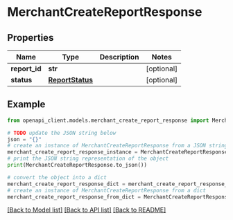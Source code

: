 # MerchantCreateReportResponse


## Properties

Name | Type | Description | Notes
------------ | ------------- | ------------- | -------------
**report_id** | **str** |  | [optional] 
**status** | [**ReportStatus**](ReportStatus.md) |  | [optional] 

## Example

```python
from openapi_client.models.merchant_create_report_response import MerchantCreateReportResponse

# TODO update the JSON string below
json = "{}"
# create an instance of MerchantCreateReportResponse from a JSON string
merchant_create_report_response_instance = MerchantCreateReportResponse.from_json(json)
# print the JSON string representation of the object
print(MerchantCreateReportResponse.to_json())

# convert the object into a dict
merchant_create_report_response_dict = merchant_create_report_response_instance.to_dict()
# create an instance of MerchantCreateReportResponse from a dict
merchant_create_report_response_from_dict = MerchantCreateReportResponse.from_dict(merchant_create_report_response_dict)
```
[[Back to Model list]](../README.md#documentation-for-models) [[Back to API list]](../README.md#documentation-for-api-endpoints) [[Back to README]](../README.md)


